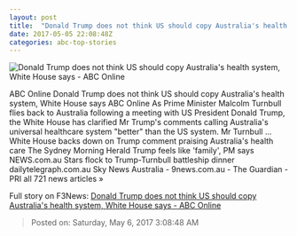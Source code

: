 ```yaml
---
layout: post
title:  "Donald Trump does not think US should copy Australia's health system, White House says - ABC Online"
date: 2017-05-05 22:08:48Z
categories: abc-top-stories
---
```


![Donald Trump does not think US should copy Australia's health system, White House says - ABC Online](http://www.abc.net.au/news/image/8501332-1x1-700x700.jpg)

ABC Online Donald Trump does not think US should copy Australia's health system, White House says ABC Online As Prime Minister Malcolm Turnbull flies back to Australia following a meeting with US President Donald Trump, the White House has clarified Mr Trump's comments calling Australia's universal healthcare system "better" than the US system. Mr Turnbull ... White House backs down on Trump comment praising Australia's health care The Sydney Morning Herald Trump feels like 'family', PM says NEWS.com.au Stars flock to Trump-Turnbull battleship dinner dailytelegraph.com.au Sky News Australia - 9news.com.au - The Guardian - PRI all 721 news articles »


Full story on F3News: [Donald Trump does not think US should copy Australia's health system, White House says - ABC Online](http://www.f3nws.com/n/ZhWEJF)

> Posted on: Saturday, May 6, 2017 3:08:48 AM
